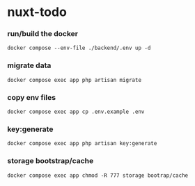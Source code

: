 # nuxt-todo

### run/build the docker 
```
docker compose --env-file ./backend/.env up -d
```

### migrate data
```
docker compose exec app php artisan migrate
```

### copy env files
```
docker compose exec app cp .env.example .env
```

### key:generate
```
docker compose exec app php artisan key:generate
```

### storage bootstrap/cache
```
docker compose exec app chmod -R 777 storage bootrap/cache
```


